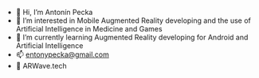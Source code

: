 - 👋 Hi, I’m Antonín Pecka
- 👀 I’m interested in Mobile Augmented Reality developing and the use of Artificial Intelligence in Medicine and Games
- 🌱 I’m currently learning Augmented Reality developing for Android and Artificial Intelligence
- 📫 entonypecka@gmail.com
- 🌊 ARWave.tech

<!---
Rountman/Rountman is a ✨ special ✨ repository because its `README.md` (this file) appears on your GitHub profile.
You can click the Preview link to take a look at your changes.
--->
